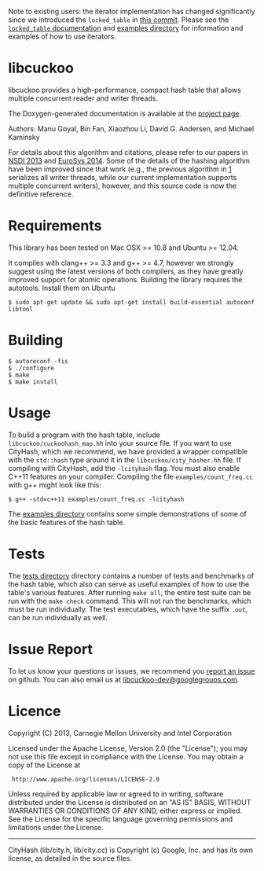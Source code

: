 Note to existing users: the iterator implementation has changed significantly
since we introduced the `locked_table` in [this
commit](https://github.com/efficient/libcuckoo/commit/2bedb3d0c811cd8b3adb3e78e2d2a28c66ba1d1d).
Please see the [`locked_table`
documentation](http://efficient.github.io/libcuckoo/classcuckoohash__map_1_1locked__table.html)
and [examples
directory](https://github.com/efficient/libcuckoo/tree/master/examples) for
information and examples of how to use iterators.

libcuckoo
=========

libcuckoo provides a high-performance, compact hash table that allows
multiple concurrent reader and writer threads.

The Doxygen-generated documentation is available at the
[project page](http://efficient.github.io/libcuckoo/).

Authors: Manu Goyal, Bin Fan, Xiaozhou Li, David G. Andersen, and Michael Kaminsky

For details about this algorithm and citations, please refer to
our papers in [NSDI 2013][1] and [EuroSys 2014][2]. Some of the details of the hashing
algorithm have been improved since that work (e.g., the previous algorithm
in [1] serializes all writer threads, while our current
implementation supports multiple concurrent writers), however, and this source
code is now the definitive reference.

   [1]: http://www.cs.cmu.edu/~dga/papers/memc3-nsdi2013.pdf "MemC3: Compact and Concurrent Memcache with Dumber Caching and Smarter Hashing"
   [2]: http://www.cs.princeton.edu/~mfreed/docs/cuckoo-eurosys14.pdf "Algorithmic Improvements for Fast Concurrent Cuckoo Hashing"

Requirements
================

This library has been tested on Mac OSX >= 10.8 and Ubuntu >= 12.04.

It compiles with clang++ >= 3.3 and g++ >= 4.7, however we strongly suggest
using the latest versions of both compilers, as they have greatly improved
support for atomic operations. Building the library requires the
autotools. Install them on Ubuntu

    $ sudo apt-get update && sudo apt-get install build-essential autoconf libtool

Building
==========

    $ autoreconf -fis
    $ ./configure
    $ make
    $ make install

Usage
==========

To build a program with the hash table, include
`libcuckoo/cuckoohash_map.hh` into your source file. If you want to
use CityHash, which we recommend, we have provided a wrapper
compatible with the `std::hash` type around it in the
`libcuckoo/city_hasher.hh` file. If compiling with CityHash, add the
`-lcityhash` flag. You must also enable C++11 features on your
compiler. Compiling the file `examples/count_freq.cc` with g++
might look like this:

    $ g++ -std=c++11 examples/count_freq.cc -lcityhash

The
[examples directory](https://github.com/efficient/libcuckoo/tree/master/examples)
contains some simple demonstrations of some of the basic features of the hash
table.

Tests
==========

The [tests directory](https://github.com/efficient/libcuckoo/tree/master/tests)
directory contains a number of tests and benchmarks of the hash table, which
also can serve as useful examples of how to use the table's various features.
After running `make all`, the entire test suite can be run with the `make check`
command. This will not run the benchmarks, which must be run individually. The
test executables, which have the suffix `.out`, can be run individually as well.

Issue Report
============

To let us know your questions or issues, we recommend you
[report an issue](https://github.com/efficient/libcuckoo/issues) on
github. You can also email us at
[libcuckoo-dev@googlegroups.com](mailto:libcuckoo-dev@googlegroups.com).

Licence
===========
Copyright (C) 2013, Carnegie Mellon University and Intel Corporation

Licensed under the Apache License, Version 2.0 (the "License");
you may not use this file except in compliance with the License.
You may obtain a copy of the License at

     http://www.apache.org/licenses/LICENSE-2.0

Unless required by applicable law or agreed to in writing, software
distributed under the License is distributed on an "AS IS" BASIS,
WITHOUT WARRANTIES OR CONDITIONS OF ANY KIND, either express or implied.
See the License for the specific language governing permissions and
limitations under the License.

---------------------------

CityHash (lib/city.h, lib/city.cc) is Copyright (c) Google, Inc. and
has its own license, as detailed in the source files.